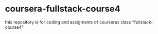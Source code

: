 # coursera-fullstack-course4
this repository is for coding and assigments of courseras class "fullstack-course4"
